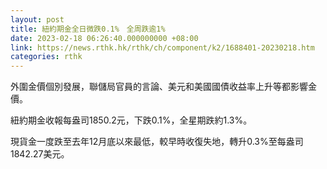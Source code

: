 ```yaml
---
layout: post
title: 紐約期金全日微跌0.1%　全周跌逾1%
date: 2023-02-18 06:26:40.000000000 +08:00
link: https://news.rthk.hk/rthk/ch/component/k2/1688401-20230218.htm
categories: rthk
---
```


外圍金價個別發展，聯儲局官員的言論、美元和美國國債收益率上升等都影響金價。

紐約期金收報每盎司1850.2元，下跌0.1%，全星期跌約1.3%。

現貨金一度跌至去年12月底以來最低，較早時收復失地，轉升0.3%至每盎司1842.27美元。
